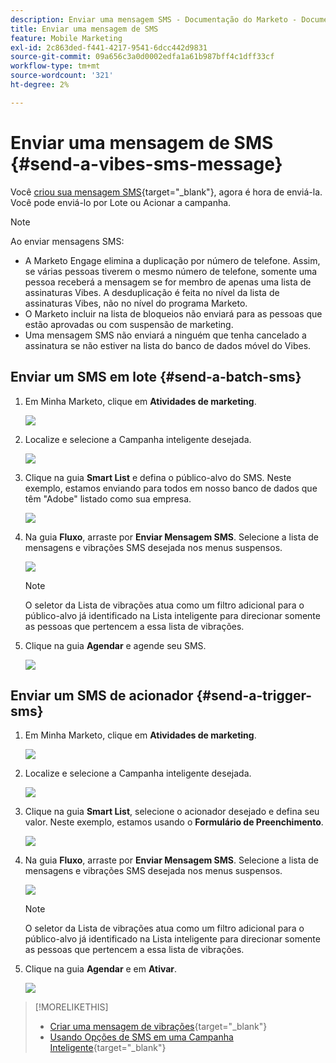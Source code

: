 ```yaml
---
description: Enviar uma mensagem SMS - Documentação do Marketo - Documentação do produto
title: Enviar uma mensagem de SMS
feature: Mobile Marketing
exl-id: 2c863ded-f441-4217-9541-6dcc442d9831
source-git-commit: 09a656c3a0d0002edfa1a61b987bff4c1dff33cf
workflow-type: tm+mt
source-wordcount: '321'
ht-degree: 2%

---
```


# Enviar uma mensagem de SMS {#send-a-vibes-sms-message}

Você [criou sua mensagem SMS](/help/marketo/product-docs/mobile-marketing/vibes-sms-messages/create-an-sms-message.md){target="_blank"}, agora é hora de enviá-la. Você pode enviá-lo por Lote ou Acionar a campanha.

>[!NOTE]
>
>Ao enviar mensagens SMS:
>
>* A Marketo Engage elimina a duplicação por número de telefone. Assim, se várias pessoas tiverem o mesmo número de telefone, somente uma pessoa receberá a mensagem se for membro de apenas uma lista de assinaturas Vibes. A desduplicação é feita no nível da lista de assinaturas Vibes, não no nível do programa Marketo.
>* O Marketo incluir na lista de bloqueios não enviará para as pessoas que estão aprovadas ou com suspensão de marketing.
>* Uma mensagem SMS não enviará a ninguém que tenha cancelado a assinatura se não estiver na lista do banco de dados móvel do Vibes.

## Enviar um SMS em lote {#send-a-batch-sms}

1. Em Minha Marketo, clique em **Atividades de marketing**.

   ![](assets/send-an-sms-message-1.png)

1. Localize e selecione a Campanha inteligente desejada.

   ![](assets/send-an-sms-message-2.png)

1. Clique na guia **Smart List** e defina o público-alvo do SMS. Neste exemplo, estamos enviando para todos em nosso banco de dados que têm &quot;Adobe&quot; listado como sua empresa.

   ![](assets/send-an-sms-message-3.png)

1. Na guia **Fluxo**, arraste por **Enviar Mensagem SMS**. Selecione a lista de mensagens e vibrações SMS desejada nos menus suspensos.

   ![](assets/send-an-sms-message-4.png)

   >[!NOTE]
   >
   >O seletor da Lista de vibrações atua como um filtro adicional para o público-alvo já identificado na Lista inteligente para direcionar somente as pessoas que pertencem a essa lista de vibrações.

1. Clique na guia **Agendar** e agende seu SMS.

   ![](assets/send-an-sms-message-5.png)

## Enviar um SMS de acionador {#send-a-trigger-sms}

1. Em Minha Marketo, clique em **Atividades de marketing**.

   ![](assets/send-an-sms-message-6.png)

1. Localize e selecione a Campanha inteligente desejada.

   ![](assets/send-an-sms-message-7.png)

1. Clique na guia **Smart List**, selecione o acionador desejado e defina seu valor. Neste exemplo, estamos usando o **Formulário de Preenchimento**.

   ![](assets/send-an-sms-message-8.png)

1. Na guia **Fluxo**, arraste por **Enviar Mensagem SMS**. Selecione a lista de mensagens e vibrações SMS desejada nos menus suspensos.

   ![](assets/send-an-sms-message-9.png)

   >[!NOTE]
   >
   >O seletor da Lista de vibrações atua como um filtro adicional para o público-alvo já identificado na Lista inteligente para direcionar somente as pessoas que pertencem a essa lista de vibrações.

1. Clique na guia **Agendar** e em **Ativar**.

   ![](assets/send-an-sms-message-10.png)

>[!MORELIKETHIS]
>
>* [Criar uma mensagem de vibrações](/help/marketo/product-docs/mobile-marketing/vibes-sms-messages/create-an-sms-message.md){target="_blank"}
>* [Usando Opções de SMS em uma Campanha Inteligente](/help/marketo/product-docs/mobile-marketing/vibes-sms-messages/using-sms-options-in-a-smart-campaign.md){target="_blank"}

